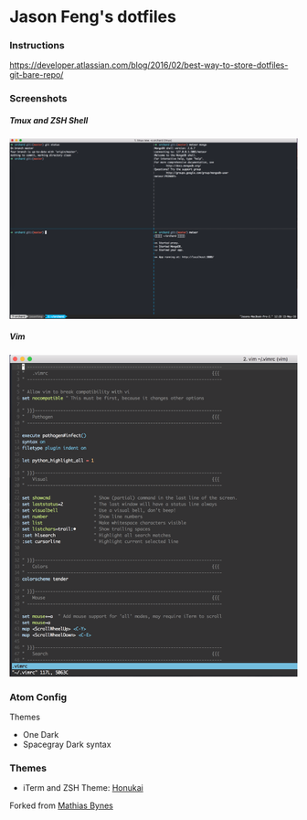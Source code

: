 # Jason Feng's dotfiles

### Instructions

https://developer.atlassian.com/blog/2016/02/best-way-to-store-dotfiles-git-bare-repo/

### Screenshots

##### Tmux and ZSH Shell

![img](screenshots/tmux.png)

##### Vim

![img](screenshots/vim.png)


### Atom Config

Themes

- One Dark
- Spacegray Dark syntax

### Themes

* iTerm and ZSH Theme: [Honukai](https://github.com/oskarkrawczyk/honukai-iterm-zsh)

Forked from [Mathias Bynes](https://github.com/mathiasbynens/dotfiles)

